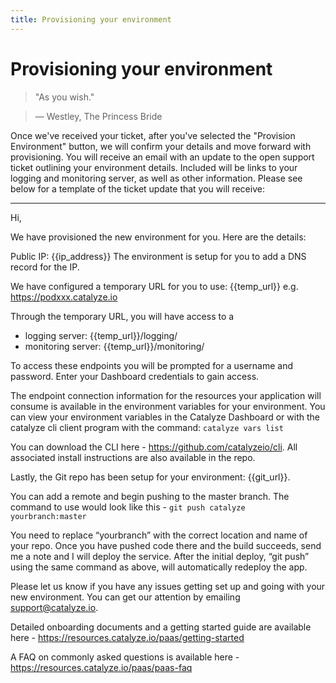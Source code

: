 ```yaml
---
title: Provisioning your environment
---
```


# Provisioning your environment

> "As you wish."

> — Westley, The Princess Bride

Once we've received your ticket, after you've selected the "Provision Environment" button, we will confirm your details and move forward with provisioning. You will receive an email with an update to the open support ticket outlining your environment details. Included will be links to your logging and monitoring server, as well as other information. Please see below for a template of the ticket update that you will receive:

***

Hi,

We have provisioned the new environment for you. Here are the details:

Public IP: {{ip_address}} The environment is setup for you to add a DNS record for the IP.

We have configured a temporary URL for you to use: {{temp_url}} e.g. https://podxxx.catalyze.io

Through the temporary URL, you will have access to a
- logging server: {{temp_url}}/logging/
- monitoring server: {{temp_url}}/monitoring/

To access these endpoints you will be prompted for a username and password. Enter your Dashboard credentials to gain access.

The endpoint connection information for the resources your application will consume is available in the environment variables for your environment.  You can view your environment variables in the Catalyze Dashboard or with the catalyze cli client program with the command:  `catalyze vars list`

You can download the CLI here - https://github.com/catalyzeio/cli. All associated install instructions are also available in the repo.

Lastly, the Git repo has been setup for your environment: {{git_url}}.

You can add a remote and begin pushing to the master branch. The command to use would look like this -
`git push catalyze yourbranch:master`

You need to replace “yourbranch” with the correct location and name of your repo. Once you have pushed code there and the build succeeds, send me a note and I will deploy the service. After the initial deploy, “git push” using the same command as above, will automatically redeploy the app.

Please let us know if you have any issues getting set up and going with your new environment. You can get our attention by emailing support@catalyze.io.

Detailed onboarding documents and a getting started guide are available here - https://resources.catalyze.io/paas/getting-started

A FAQ on commonly asked questions is available here - https://resources.catalyze.io/paas/paas-faq
